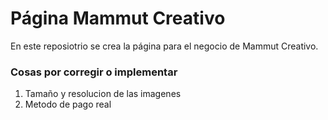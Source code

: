# Página Mammut Creativo

En este reposiotrio se crea la página para el negocio de Mammut Creativo.

### Cosas por corregir o implementar
1. Tamaño y resolucion de las imagenes
1. Metodo de pago real